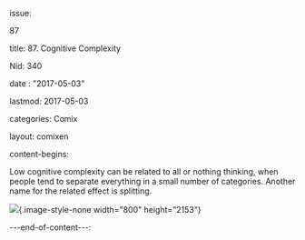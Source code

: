 
issue: 

87

title:  87. Cognitive Сomplexity

Nid:  340

date :  "2017-05-03"

lastmod:  2017-05-03

categories:  Comix

layout:  comixen

content-begins: 

Low cognitive complexity can be related to all or nothing thinking, when people tend to separate everything in a small number of categories. Another name for the related effect is splitting.

![](http://umneem.org/sites/default/files/087_en.jpg){.image-style-none width="800" height="2153"}

---end-of-content---:  


